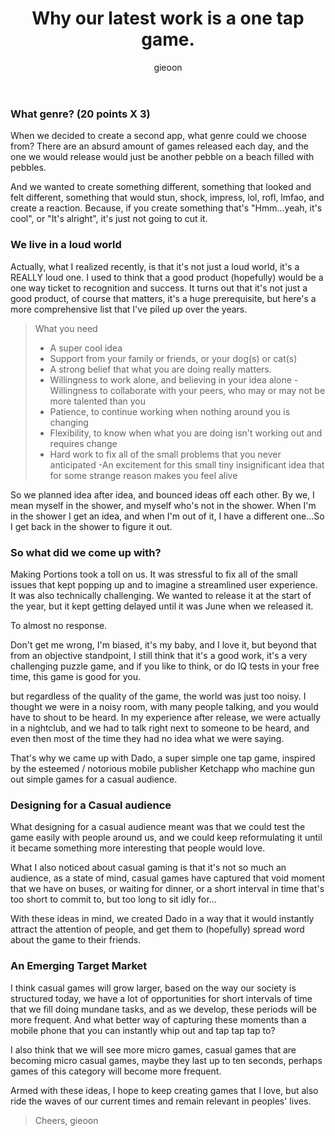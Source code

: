 ﻿---
layout: post
title:  "Why our latest work is a one tap game."
author: gieoon
categories: Juunoco Studio release
featured: true
tags: marketing dado one tap mobile 
image: https://juunoco.github.io/blog/assets/images/2018-08-11_1.png
cache: false
hidden: false
---

### What genre? (20 points X 3)

When we decided to create a second app, what genre could we choose from? There are an absurd amount of games released each day, and the one we would release would just be another pebble on a beach filled with pebbles.

And we wanted to create something different, something that looked and felt different, something that would stun, shock, impress, lol, rofl, lmfao, and create a reaction. Because, if you create something that's "Hmm...yeah, it's cool", or "It's alright", it's just not going to cut it. 

### We live in a loud world

Actually, what I realized recently, is that it's not just a loud world, it's a REALLY loud one. I used to think that a good product (hopefully) would be a one way ticket to recognition and success. It turns out that it's not just a good product, of course that matters, it's a huge prerequisite, but here's a more comprehensive list that I've piled up over the years.

>What you need
>- A super cool idea
>- Support from your family or friends, or your dog(s) or cat(s)
>- A strong belief that what you are doing really matters.
>- Willingness to work alone, and believing in your idea alone
>-Willingness to collaborate with your peers, who may or may not be more talented than you
>- Patience, to continue working when nothing around you is changing
>- Flexibility, to know when what you are doing isn't working out and requires change
>- Hard work to fix all of the small problems that you never anticipated
>-An excitement for this small tiny insignificant idea that for some strange reason makes you feel alive 

So we planned idea after idea, and bounced ideas off each other. By we, I mean myself in the shower, and myself who's not in the shower. When I'm in the shower I get an idea, and when I'm out of it, I have a different one...So I get back in the shower to figure it out.

### So what did we come up with?

Making Portions took a toll on us. It was stressful to fix all of the small issues that kept popping up and to imagine a streamlined user experience. It was also technically challenging. We wanted to release it at the start of the year, but it kept getting delayed until it was June when we released it.

To almost no response. 

Don't get me wrong, I'm biased, it's my baby, and I love it, but beyond that from an objective standpoint, I still think that it's a good work, it's a very challenging puzzle game, and if you like to think, or do IQ tests in your free time, this game is good for you. 

but regardless of the quality of the game, the world was just too noisy. I thought we were in a noisy room, with many people talking, and you would have to shout to be heard. In my experience after release, we were actually in a nightclub, and we had to talk right next to someone to be heard, and even then most of the time they had no idea what we were saying.

That's why we came up with Dado, a super simple one tap game, inspired by the esteemed / notorious mobile publisher Ketchapp  who machine gun out simple games for a casual audience.

### Designing for a Casual audience

What designing for a casual audience meant was that we could test the game easily with people around us, and we could keep reformulating it until it became something more interesting that people would love.

What I also noticed about casual gaming is that it's not so much an audience, as a state of mind, casual games have captured that void moment that we have on buses, or waiting for dinner, or a short interval in time that's too short to commit to, but too long to sit idly for...

With these ideas in mind, we created Dado in a way that it would instantly attract the attention of people, and get them to (hopefully) spread word about the game to their friends.

### An Emerging Target Market

I think casual games will grow larger, based on the way our society is structured today, we have a lot of opportunities for short intervals of time that we fill doing mundane tasks, and as we develop, these periods will be more frequent. And what better way of capturing these moments than a mobile phone that you can instantly whip out and tap tap tap to?

I also think that we will see more micro games, casual games that are becoming micro casual games, maybe they last up to ten seconds, perhaps games of this category will become more frequent.

Armed with these ideas, I hope to keep creating games that I love, but also ride the waves of our current times and remain relevant in peoples' lives.

> Cheers, gieoon 